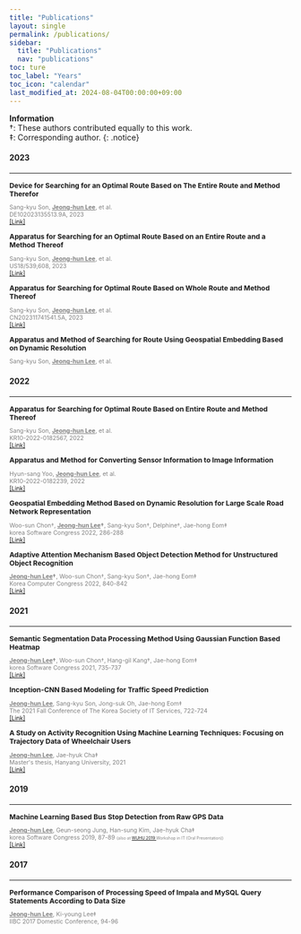 ```yaml
---
title: "Publications"
layout: single
permalink: /publications/
sidebar:
  title: "Publications"
  nav: "publications"
toc: ture
toc_label: "Years"
toc_icon: "calendar"
last_modified_at: 2024-08-04T00:00:00+09:00
---
```


**Information**  
†: These authors contributed equally to this work.  
‡: Corresponding author.
{: .notice}

#### 2023
---
<p style="font-size: 0.875em; margin-bottom: 0px;">
    <b>Device for Searching for an Optimal Route Based on The Entire Route and Method Therefor</b>
</p>
<p style="font-size: 0.75em; color: gray;">
    Sang-kyu Son, <b><u>Jeong-hun Lee</u></b>, et al.<br/>
    DE102023135513.9A, 2023<br>
    <a href="https://patents.google.com/patent/DE102023135513A1/en">
        [Link]
    </a>
</p>

<p style="font-size: 0.875em; margin-bottom: 0px;">
    <b>Apparatus for Searching for an Optimal Route Based on an Entire Route and a Method Thereof</b>
</p>
<p style="font-size: 0.75em; color: gray;">
    Sang-kyu Son, <b><u>Jeong-hun Lee</u></b>, et al.<br/>
    US18/539,608, 2023<br>
    <a href="https://patents.google.com/patent/US20240210192A1/en">
        [Link]
    </a>
</p>

<p style="font-size: 0.875em; margin-bottom: 0px;">
    <b>Apparatus for Searching for Optimal Route Based on Whole Route and Method Thereof</b>
</p>
<p style="font-size: 0.75em; color: gray;">
    Sang-kyu Son, <b><u>Jeong-hun Lee</u></b>, et al.<br/>
    CN202311741541.5A, 2023<br>
    <a href="https://patents.google.com/patent/CN118243118A/en">
        [Link]
    </a>
</p>

<p style="font-size: 0.875em; margin-bottom: 0px;">
    <b>Apparatus and Method of Searching for Route Using Geospatial Embedding Based on Dynamic Resolution</b>
</p>
<p style="font-size: 0.75em; color: gray;">
    Sang-kyu Son, <b><u>Jeong-hun Lee</u></b>, et al.<br/>
</p>

#### 2022
---
<p style="font-size: 0.875em; margin-bottom: 0px;">
    <b>Apparatus for Searching for Optimal Route Based on Entire Route and Method Thereof</b>
</p>
<p style="font-size: 0.75em; color: gray;">
    Sang-kyu Son, <b><u>Jeong-hun Lee</u></b>, et al.<br/>
    KR10-2022-0182567, 2022<br>
    <a href="http://www.kipris.or.kr/khome/main.jsp">
        [Link]
    </a>
</p>

<p style="font-size: 0.875em; margin-bottom: 0px;">
    <b>Apparatus and Method for Converting Sensor Information to Image Information</b>
</p>
<p style="font-size: 0.75em; color: gray;">
    Hyun-sang Yoo, <b><u>Jeong-hun Lee</u></b>, et al.<br/>
    KR10-2022-0182239, 2022<br>
    <a href="http://www.kipris.or.kr/khome/main.jsp">
        [Link]
    </a>
</p>

<p style="font-size: 0.875em; margin-bottom: 0px;">
    <b>Geospatial Embedding Method Based on Dynamic Resolution for Large Scale Road Network Representation</b>
</p>
<p style="font-size: 0.75em; color: gray;">
    Woo-sun Chon†, <b><u>Jeong-hun Lee</u>†</b>, Sang-kyu Son†, Delphine†, Jae-hong Eom‡<br/>
    korea Software Congress 2022, 286-288<br>
    <a href="https://www.dbpia.co.kr/journal/articleDetail?nodeId=NODE11224079">
        [Link]
    </a>
</p>

<p style="font-size: 0.875em; margin-bottom: 0px;">
    <b>Adaptive Attention Mechanism Based Object Detection Method for Unstructured Object Recognition</b>
</p>
<p style="font-size: 0.75em; color: gray;">
    <b><u>Jeong-hun Lee</u>†</b>, Woo-sun Chon†, Sang-kyu Son†, Jae-hong Eom‡<br/>
    Korea Computer Congress 2022, 840-842<br>
    <a href="https://www.dbpia.co.kr/journal/articleDetail?nodeId=NODE11113491">
        [Link]
    </a>
</p>

#### 2021
---
<p style="font-size: 0.875em; margin-bottom: 0px;">
    <b>Semantic Segmentation Data Processing Method Using Gaussian Function Based Heatmap</b>
</p>
<p style="font-size: 0.75em; color: gray;">
    <b><u>Jeong-hun Lee</u>†</b>, Woo-sun Chon†, Hang-gil Kang†, Jae-hong Eom‡<br/>
    korea Software Congress 2021, 735-737<br/>
    <a href="https://www.dbpia.co.kr/Journal/articleDetail?nodeId=NODE11035835">
        [Link]
    </a>
</p>

<p style="font-size: 0.875em; margin-bottom: 0px;">
    <b>Inception-CNN Based Modeling for Traffic Speed Prediction</b>
</p>
<p style="font-size: 0.75em; color: gray;">
    <b><u>Jeong-hun Lee</u></b>, Sang-kyu Son, Jong-suk Oh, Jae-hong Eom‡<br/>
    The 2021 Fall Conference of The Korea Society of IT Services, 722-724<br/>
    <a href="https://www.itservice.or.kr/data02.html?bmode=read&bid=data1&id_no=762&l=1">
        [Link]
    </a>
</p>

<p style="font-size: 0.875em; margin-bottom: 0px;">
    <b>A Study on Activity Recognition Using Machine Learning Techniques: Focusing on Trajectory Data of Wheelchair Users</b>
</p>
<p style="font-size: 0.75em; color: gray;">
    <b><u>Jeong-hun Lee</u></b>, Jae-hyuk Cha‡<br/>
    Master's thesis, Hanyang University, 2021<br/>
    <a href="https://repository.hanyang.ac.kr/handle/20.500.11754/158938">
        [Link]
    </a>
</p>

#### 2019
---
<p style="font-size: 0.875em; margin-bottom: 0px;">
    <b>Machine Learning Based Bus Stop Detection from Raw GPS Data</b>
</p>
<p style="font-size: 0.75em; color: gray;">
    <b><u>Jeong-hun Lee</u></b>, Geun-seong Jung, Han-sung Kim, Jae-hyuk Cha‡<br/>
    korea Software Congress 2019, 87-89
    <span style="font-size: 0.688em; color: gray;">
        (also at
        <a href="https://www.ftsm.ukm.my/wuhu2019/WUHU%202019%20PROGRAMME%20BOOK%201.pdf">
           WUHU 2019
        </a>
        Workshop in IT (Oral Presentation))<br/>
    </span>
    <a href="https://www.dbpia.co.kr/journal/articleDetail?nodeId=NODE09301494">
        [Link]
    </a>
</p>

#### 2017
---
<p style="font-size: 0.875em; margin-bottom: 0px;">
    <b>Performance Comparison of Processing Speed of Impala and MySQL Query Statements According to Data Size</b>
</p>
<p style="font-size: 0.75em; color: gray;">
    <b><u>Jeong-hun Lee</u></b>, Ki-young Lee‡<br/>
    IIBC 2017 Domestic Conference, 94-96
</p>